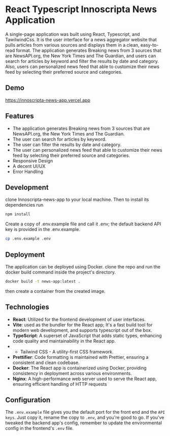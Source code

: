 # React Typescript Innoscripta News Application

A single-page application was built using React, Typescript, and TawilwindCss. It is the user interface for a news aggregator website that pulls articles from various sources and displays them in a clean,
easy-to-read format. 
The application generates Breaking news from 3 sources that are NewsAPI.org, the New York Times and The Guardian, and users can search for articles by keyword and filter the results by date and category.
Also, users can personalized news feed that able to customize their news feed by selecting their preferred source and categories.

## Demo
https://innoscripta-news-app.vercel.app

## Features

- The application generates Breaking news from 3 sources that are NewsAPI.org, the New York Times and The Guardian.
- The user can search for articles by keyword.
- The user can filter the results by date and category.
- The user can personalized news feed that able to customize their news feed by selecting their preferred source and categories.
- Responsive Design
- A decent UI/UX
- Error Handling

## Development
clone Innoscripta-news-app to your local machine. Then
to install its dependencies run

```sh
npm install
```

Create a copy of .env.example file and call it .env; the default backend API key is provided in the .env.example.

```sh
cp .env.example .env
```


## Deployment
The application can be deployed using Docker. clone the repo and run the docker build command inside the project's directory.

```sh
docker build -t news-app:latest .
```

then create a container from the created image.

## Technologies
 - **React**: Utilized for the frontend development of user interfaces.
 - **Vite**: used as the bundler for the React app; It's a fast build tool for modern web development, and supports typescript out of the box.
 - **TypeScript**: A superset of JavaScript that adds static types, enhancing code quality and maintainability in the React app.
 - - Tailwind CSS - A utility-first CSS framework.
 - **Prettifier**: Code formatting is maintained with Prettier, ensuring a consistent and clean codebase.
 - **Docker**: The React app is containerized using Docker, providing consistency in deployment across various environments.
 - **Nginx**: A high-performance web server used to serve the React app, ensuring efficient handling of HTTP requests

## Configuration
The `.env.example` file gives you the default port for the front end and the `API keys`. Just copy it, rename the copy to `.env`, and you're good to go. If you've tweaked the backend app's config, remember to update the environmental config in the frontend's `.env` file.


